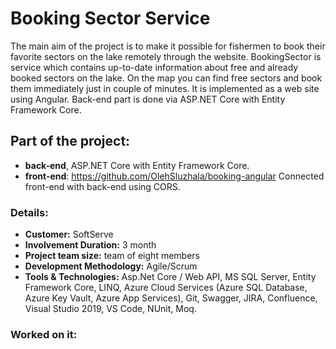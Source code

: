 # Booking Sector Service 
The main aim of the project is to make it possible for fishermen to book their favorite sectors on the lake remotely through the website. BookingSector is service which contains up-to-date information about free and already booked sectors on the lake. On the map you can find free sectors and book them immediately just in couple of minutes. It is implemented as a web site using Angular. Back-end part is done via ASP.NET Core with Entity Framework Core.

## Part of the project: 
  - **back-end**, ASP.NET Core with Entity Framework Core.
  - **front-end**: https://github.com/OlehSluzhala/booking-angular
  Connected front-end with back-end using CORS.

### Details:
  - **Customer:** SoftServe
  - **Involvement Duration:** 3 month
  - **Project team size:** team of eight members
  - **Development Methodology:** Agile/Scrum
  - **Tools & Technologies:** 
  Asp.Net Core / Web API, MS SQL Server, Entity Framework Core, LINQ, Azure Cloud Services (Azure SQL Database, Azure Key Vault, Azure App Services), Git, Swagger, JIRA, Confluence, Visual Studio 2019, VS Code, NUnit, Moq.
  
  
### Worked on it:
  


